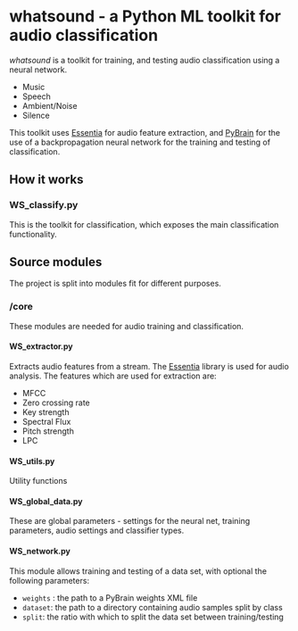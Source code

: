 # whatsound - a Python ML toolkit for audio classification

*whatsound* is a toolkit for training, and testing audio classification using a neural network.
- Music
- Speech
- Ambient/Noise
- Silence

This toolkit uses [Essentia](http://essentia.upf.edu/documentation/) for audio feature extraction, and [PyBrain](http://pybrain.org/) for the use of a backpropagation neural network for the training and testing of classification.

## How it works

### WS_classify.py

This is the toolkit for classification, which exposes the main classification functionality.


## Source modules

The project is split into modules fit for different purposes. 

### /core

These modules are needed for audio training and classification.

#### WS_extractor.py

Extracts audio features from a stream. The [Essentia](http://essentia.upf.edu/documentation/) library is used for audio analysis.
The features which are used for extraction are:
- MFCC
- Zero crossing rate
- Key strength
- Spectral Flux
- Pitch strength
- LPC

#### WS_utils.py

Utility functions

#### WS_global_data.py

These are global parameters - settings for the neural net, training parameters, audio settings and classifier types.

#### WS_network.py

This module allows training and testing of a data set, with optional the following parameters:
- `weights` : the path to a PyBrain weights XML file
- `dataset`: the path to a directory containing audio samples split by class
- `split`: the ratio with which to split the data set between training/testing

